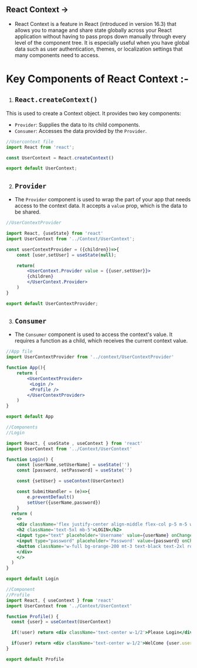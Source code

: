 ## React Context ->

- React Context is a feature in React (introduced in version 16.3) that allows you to manage and share state globally across your React application without having to pass props down manually through every level of the component tree. It is especially useful when you have global data such as user authentication, themes, or localization settings that many components need to access.

# Key Components of React Context :-

1. ## `React.createContext()`
This is used to create a Context object. It provides two key components:
-    `Provider`: Supplies the data to its child components.
-    `Consumer`: Accesses the data provided by the `Provider`.

```jsx
//Usercontext file
import React from 'react';

const UserContext = React.createContext()

export default UserContext;
```
2. ## `Provider`
- The `Provider` component is used to wrap the part of your app that needs access to the context data. It accepts a `value` prop, which is the data to be shared.
```jsx
//UserContextProvider

import React, {useState} from 'react'
import UserContext from '../Context/UserContext';

const userContextProvider = ({children})=>{
    const [user,setUser] = useState(null);

    return(
        <UserContext.Provider value = {{user,setUser}}>
        {children}
        </UserContext.Provider>
    )
}

export default UserContextProvider;
```

3. ## `Consumer`
- The `Consumer` component is used to access the context's value. It requires a function as a child, which receives the current context value.

```jsx
//App file
import UserContextProvider from '../context/UserContextProvider'

function App(){
    return (
        <UserContextProvider>
         <Login />
         <Profile />
        </UserContextProvider>
    )
}

export default App
```

```jsx
//Components
//Login

import React, { useState , useContext } from 'react'
import UserContext from '../Context/UserContext'

function Login() {
    const [userName,setUserName] = useState('')
    const [password, setPassword] = useState('')

    const {setUser} = useContext(UserContext)

    const SubmitHandler = (e)=>{
        e.preventDefault()
        setUser({userName,password})
    }
  return (
    <>
    <div className='flex justify-center align-middle flex-col p-5 m-5 w-1/2 text-center rounded-lg'>
    <h2 className='text-5xl mb-5'>LOGIN</h2>
    <input type="text" placeholder='Username' value={userName} onChange={(e)=>setUserName(e.target.value)} className='mb-5 p-3 text-black'/>{" "}
    <input type="password" placeholder='Password' value={password} onChange={(e)=>setPassword(e.target.value)} className='p-3 text-black'/>
    <button className='w-full bg-orange-200 mt-3 text-black text-2xl rounded-full' onClick={SubmitHandler}>Submit</button>
    </div>
    </>
  )
}

export default Login

```

```jsx
//Component
//Profile
import React, { useContext } from 'react'
import UserContext from '../Context/UserContext'

function Profile() {
  const {user} = useContext(UserContext)

  if(!user) return <div className='text-center w-1/2'>Please Login</div>

  if(user) return <div className='text-center w-1/2'>WelCome {user.userName}</div>
}

export default Profile
```
